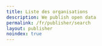 ```yaml
---
title: Liste des organisations
description: We publish open data
permalink: /fr/publisher/search
layout: publisher
noindex: true
---
```

